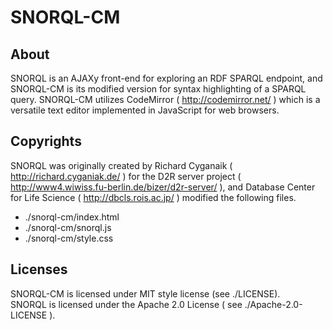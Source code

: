 SNORQL-CM
=========

About
-----

SNORQL is an AJAXy front-end for exploring an RDF SPARQL endpoint, and SNORQL-CM is its modified version for syntax highlighting of a SPARQL query.
SNORQL-CM utilizes CodeMirror ( http://codemirror.net/ ) which is a versatile text editor implemented in JavaScript for web browsers.

Copyrights
----------

SNORQL was originally created by Richard Cyganaik ( http://richard.cyganiak.de/ ) for the D2R server project ( http://www4.wiwiss.fu-berlin.de/bizer/d2r-server/ ), and Database Center for Life Science ( http://dbcls.rois.ac.jp/ ) modified the following files.  

 * ./snorql-cm/index.html
 * ./snorql-cm/snorql.js
 * ./snorql-cm/style.css 

Licenses
--------

SNORQL-CM is licensed under MIT style license (see ./LICENSE).  
SNORQL is licensed under the Apache 2.0 License ( see ./Apache-2.0-LICENSE ).  
